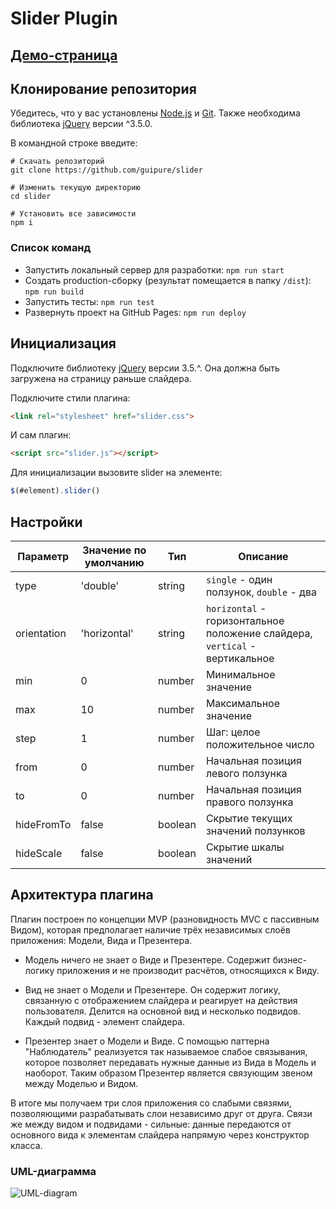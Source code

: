 # Slider Plugin

## [Демо-страница](https://guipure.github.io/slider/)

## Клонирование репозитория

Убедитесь, что у вас установлены [Node.js](https://nodejs.org/en/) и [Git](https://git-scm.com/). Также необходима библиотека [jQuery](https://jquery.com/) версии ^3.5.0.

В командной строке введите:

```
# Скачать репозиторий
git clone https://github.com/guipure/slider

# Изменить текущую директорию
cd slider

# Установить все зависимости
npm i
```

### Список команд

- Запустить локальный сервер для разработки: `npm run start`
- Создать production-сборку (результат помещается в папку `/dist`): `npm run build`
- Запустить тесты: `npm run test`
- Развернуть проект на GitHub Pages: `npm run deploy`

## Инициализация
Подключите библиотеку [jQuery](https://jquery.com/) версии 3.5.^. Она должна быть загружена на страницу раньше слайдера.

Подключите стили плагина:

```html
<link rel="stylesheet" href="slider.css">
```

И сам плагин:

```html
<script src="slider.js"></script>
```

Для инициализации вызовите slider на элементе:

```javascript
$(#element).slider()
```

## Настройки

| Параметр | Значение по умолчанию | Тип | Описание |
|-----|----|----|----------|
| type | 'double' | string | `single` - один ползунок, `double` - два |
| orientation | 'horizontal' | string | `horizontal` - горизонтальное положение слайдера, `vertical` - вертикальное |
| min | 0 | number | Минимальное значение |
| max | 10 | number | Максимальное значение |
| step | 1 | number | Шаг: целое положительное число |
| from | 0 | number | Начальная позиция левого ползунка |
| to | 0 | number | Начальная позиция правого ползунка |
| hideFromTo | false | boolean | Скрытие текущих значений ползунков |
| hideScale | false | boolean | Скрытие шкалы значений |

## Архитектура плагина

Плагин построен по концепции MVP (разновидность MVC с пассивным Видом), которая предполагает наличие трёх независимых слоёв приложения: Модели, Вида и Презентера. 

- Модель ничего не знает о Виде и Презентере. Содержит бизнес-логику приложения и не производит расчётов, относящихся к Виду.

- Вид не знает о Модели и Презентере. Он содержит логику, связанную с отображением слайдера и реагирует на действия пользователя. Делится на основной вид и несколько подвидов. Каждый подвид - элемент слайдера.

- Презентер знает о Модели и Виде. С помощью паттерна "Наблюдатель" реализуется так называемое слабое связывания, которое позволяет передавать нужные данные из Вида в Модель и наоборот. Таким образом Презентер является связующим звеном между Моделью и Видом.

В итоге мы получаем три слоя приложения со слабыми связями, позволяющими разрабатывать слои независимо друг от друга. Связи же между видом и подвидами - сильные: данные передаются от основного вида к элементам слайдера напрямую через конструктор класса.

### UML-диаграмма

![UML-diagram](https://i.imgur.com/cyGCi1N.jpg)